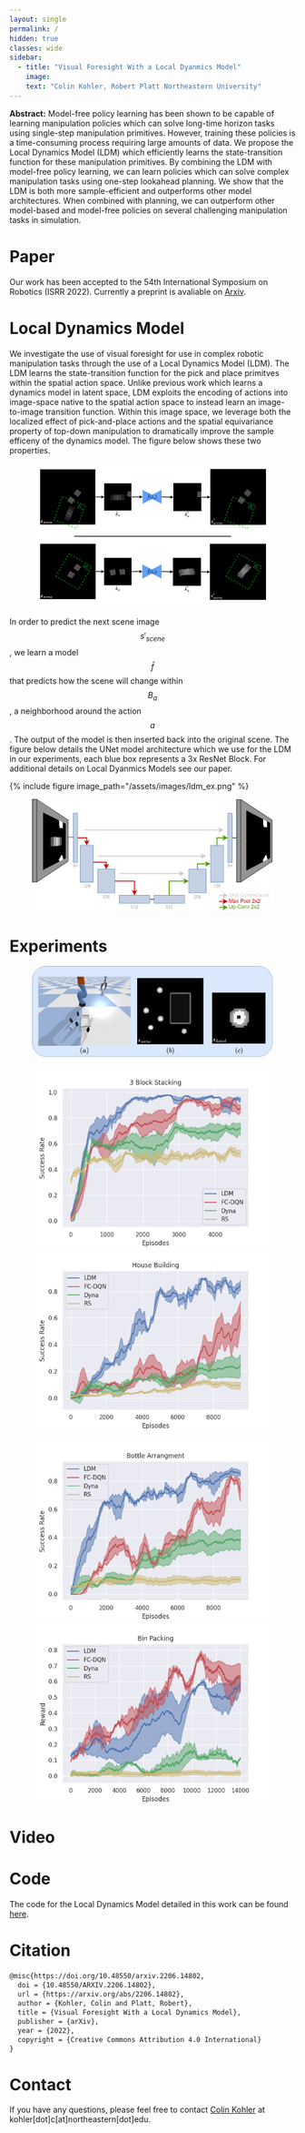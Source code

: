 ```yaml
---
layout: single
permalink: /
hidden: true
classes: wide
sidebar:
  - title: "Visual Foresight With a Local Dyanmics Model"
    image: 
    text: "Colin Kohler, Robert Platt Northeastern University" 
---
```

<script type="text/javascript" src="http://cdn.mathjax.org/mathjax/latest/MathJax.js?config=TeX-AMS-MML_HTMLorMML"></script>

**Abstract:** Model-free policy learning has been shown to be capable of learning manipulation policies which can 
solve long-time horizon tasks using single-step manipulation primitives. However, training these 
policies is a time-consuming process requiring large amounts of data. We propose the Local Dynamics 
Model (LDM) which efficiently learns the state-transition function for these manipulation primitives. 
By combining the LDM with model-free policy learning, we can learn policies which can solve complex 
manipulation tasks using one-step lookahead planning. We show that the LDM is both more sample-efficient 
and outperforms other model architectures. When combined with planning, we can outperform other 
model-based and model-free policies on several challenging manipulation tasks in simulation. 

# Paper
Our work has been accepted to the 54th International Symposium on Robotics (ISRR 2022). Currently a preprint is
avaliable on [Arxiv](https://arxiv.org/pdf/2206.14802.pdf).

# Local Dynamics Model
We investigate the use of visual foresight for use in complex robotic manipulation tasks through the use of a Local
Dynamics Model (LDM). The LDM learns the state-transition function for the pick and place primitves within the 
spatial action space. Unlike previous work which learns a dynamics model in latent space, LDM exploits the encoding
of actions into image-space native to the spatial action space to instead learn an image-to-image transition function.
Within this image space, we leverage both the localized effect of pick-and-place actions and the spatial equivariance
property of top-down manipulation to dramatically improve the sample efficeny of the dynamics model. The figure below
shows these two properties.

<figure>
  <a href="/assets/images/ldm_ex.png"><img src="/assets/images/ldm_ex.png"></a>
</figure>

In order to predict the next scene image $$s'_{scene}$$, we learn a model $$\bar{f}$$ that predicts how the scene will 
change within $$B_a$$, a neighborhood around the action $$a$$. The output of the model is then inserted back into the 
original scene. The figure below details the UNet model architecture which we use for the LDM in our experiments,
each blue box represents a 3x ResNet Block. For additional details on Local Dyanmics Models see our paper.

{% include figure image_path="/assets/images/ldm_ex.png" %}

<figure>
  <a href="/assets/images/ldm_model_sm.png"><img src="/assets/images/ldm_model_sm.png"></a>
</figure>

# Experiments

<figure>
  <a href="/assets/images/manip_details.png"><img src="/assets/images/manip_details.png"></a>
</figure>

<figure class="half">
  <a href="/assets/images/block_stacking_3_learning_curve.png"><img src="/assets/images/block_stacking_3_learning_curve.png"></a>
  <a href="/assets/images/house_2_learning_curve.png"><img src="/assets/images/house_2_learning_curve.png"></a>
</figure>

<figure class="half">
  <a href="/assets/images/bottle_tray_learning_curve.png"><img src="/assets/images/bottle_tray_learning_curve.png"></a>
  <a href="/assets/images/bin_packing_learning_curve.png"><img src="/assets/images/bin_packing_learning_curve.png"></a>
</figure>


# Video

# Code
The code for the Local Dynamics Model detailed in this work can be found [here](https://github.com/ColinKohler/LocalDynamicsModel).

# Citation
```
@misc{https://doi.org/10.48550/arxiv.2206.14802,
  doi = {10.48550/ARXIV.2206.14802},
  url = {https://arxiv.org/abs/2206.14802},
  author = {Kohler, Colin and Platt, Robert},
  title = {Visual Foresight With a Local Dynamics Model},
  publisher = {arXiv},
  year = {2022},
  copyright = {Creative Commons Attribution 4.0 International}
}

```

# Contact
If you have any questions, please feel free to contact [Colin Kohler](https://colinkohler.github.io/webpage/) at kohler[dot]c[at]northeastern[dot]edu.
